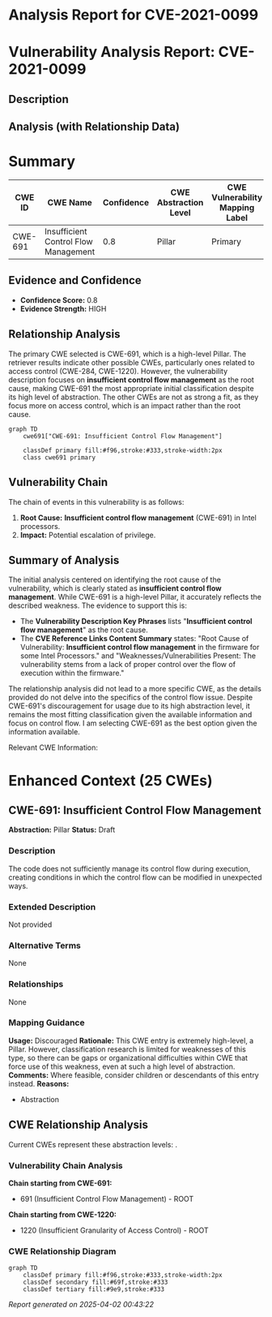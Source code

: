 # Analysis Report for CVE-2021-0099

# Vulnerability Analysis Report: CVE-2021-0099

## Description



## Analysis (with Relationship Data)

# Summary
| CWE ID | CWE Name | Confidence | CWE Abstraction Level | CWE Vulnerability Mapping Label | CWE-Vulnerability Mapping Notes |
|---|---|---|---|---|---|
| CWE-691 | Insufficient Control Flow Management | 0.8 | Pillar | Primary | Discouraged |

## Evidence and Confidence

*   **Confidence Score:** 0.8
*   **Evidence Strength:** HIGH

## Relationship Analysis
The primary CWE selected is CWE-691, which is a high-level Pillar. The retriever results indicate other possible CWEs, particularly ones related to access control (CWE-284, CWE-1220). However, the vulnerability description focuses on **insufficient control flow management** as the root cause, making CWE-691 the most appropriate initial classification despite its high level of abstraction. The other CWEs are not as strong a fit, as they focus more on access control, which is an impact rather than the root cause.

```mermaid
graph TD
    cwe691["CWE-691: Insufficient Control Flow Management"]
    
    classDef primary fill:#f96,stroke:#333,stroke-width:2px
    class cwe691 primary
```

## Vulnerability Chain
The chain of events in this vulnerability is as follows:
1.  **Root Cause:** **Insufficient control flow management** (CWE-691) in Intel processors.
2.  **Impact:** Potential escalation of privilege.

## Summary of Analysis
The initial analysis centered on identifying the root cause of the vulnerability, which is clearly stated as **insufficient control flow management**. While CWE-691 is a high-level Pillar, it accurately reflects the described weakness. The evidence to support this is:

*   The **Vulnerability Description Key Phrases** lists "**Insufficient control flow management**" as the root cause.
*   The **CVE Reference Links Content Summary** states: "Root Cause of Vulnerability: **Insufficient control flow management** in the firmware for some Intel Processors." and "Weaknesses/Vulnerabilities Present: The vulnerability stems from a lack of proper control over the flow of execution within the firmware."

The relationship analysis did not lead to a more specific CWE, as the details provided do not delve into the specifics of the control flow issue. Despite CWE-691's discouragement for usage due to its high abstraction level, it remains the most fitting classification given the available information and focus on control flow.
I am selecting CWE-691 as the best option given the information available.

Relevant CWE Information:

# Enhanced Context (25 CWEs)

## CWE-691: Insufficient Control Flow Management
**Abstraction:** Pillar
**Status:** Draft

### Description
The code does not sufficiently manage its control flow during execution, creating conditions in which the control flow can be modified in unexpected ways.

### Extended Description
Not provided

### Alternative Terms
None

### Relationships
None

### Mapping Guidance
**Usage:** Discouraged
**Rationale:** This CWE entry is extremely high-level, a Pillar. However, classification research is limited for weaknesses of this type, so there can be gaps or organizational difficulties within CWE that force use of this weakness, even at such a high level of abstraction.
**Comments:** Where feasible, consider children or descendants of this entry instead.
**Reasons:**
- Abstraction


## CWE Relationship Analysis

Current CWEs represent these abstraction levels: .


### Vulnerability Chain Analysis

**Chain starting from CWE-691:**
- 691 (Insufficient Control Flow Management) - ROOT


**Chain starting from CWE-1220:**
- 1220 (Insufficient Granularity of Access Control) - ROOT



### CWE Relationship Diagram

```mermaid
graph TD
    classDef primary fill:#f96,stroke:#333,stroke-width:2px
    classDef secondary fill:#69f,stroke:#333
    classDef tertiary fill:#9e9,stroke:#333
```



*Report generated on 2025-04-02 00:43:22*
